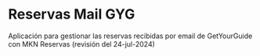 ﻿# Reservas Mail GYG

Aplicación para gestionar las reservas recibidas por email de GetYourGuide con MKN Reservas  (revisión del 24-jul-2024)
